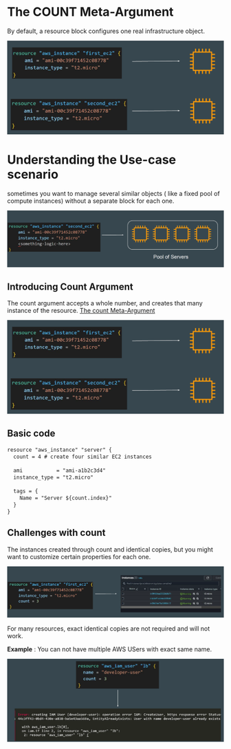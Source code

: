 
# The COUNT Meta-Argument

By default, a resource block configures one real infrastructure object.

![MY Image](images/image1.png)


# Understanding the Use-case scenario
sometimes you want to manage several similar objects ( like a fixed pool of compute instances) without a separate block for each one.

![MY Image](images/image2.png)

## Introducing Count Argument
The count argument accepts a whole number, and creates that many instance of the resource.
[The count Meta-Argument](https://developer.hashicorp.com/terraform/language/meta-arguments/count)

![MY Image](images/image1.png)

## Basic code
```
resource "aws_instance" "server" {
  count = 4 # create four similar EC2 instances

  ami           = "ami-a1b2c3d4"
  instance_type = "t2.micro"

  tags = {
    Name = "Server ${count.index}"
  }
}
```

## Challenges with count
The instances created through count and identical copies, but you might want to customize certain properties for each one.

![MY Image](images/image3.png)

For many resources, exact identical copies are not required and will not work.

**Example** : You can not have multiple AWS USers with exact same name.

![MY Image](images/image4.png)




